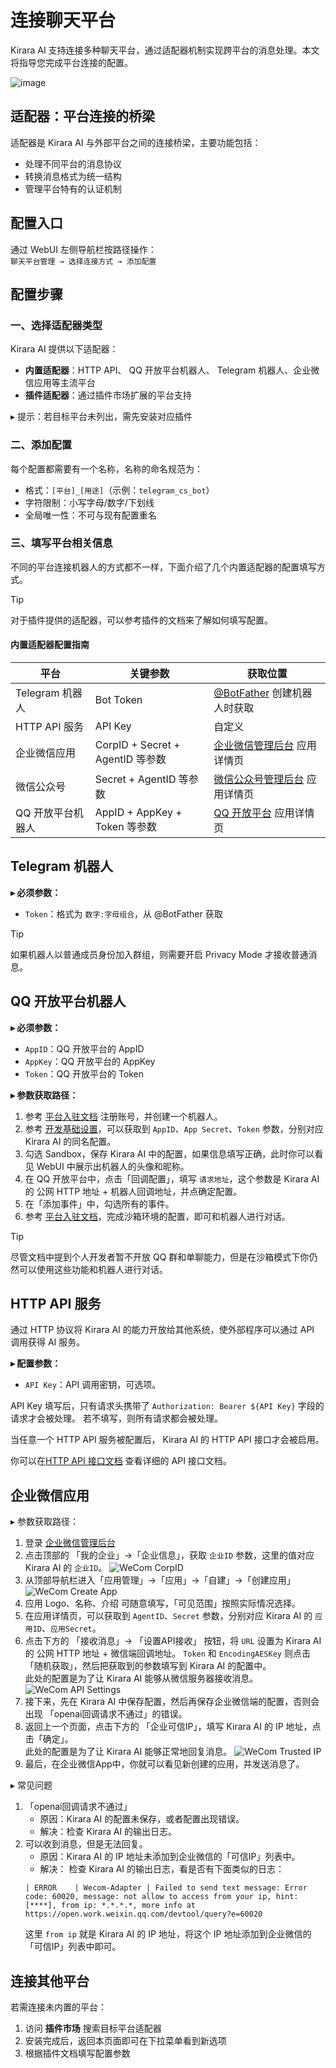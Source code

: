 # 连接聊天平台

Kirara AI 支持连接多种聊天平台，通过适配器机制实现跨平台的消息处理。本文将指导您完成平台连接的配置。

![image](/assets/images/im_manage.png)

## 适配器：平台连接的桥梁
适配器是 Kirara AI 与外部平台之间的连接桥梁，主要功能包括：
- 处理不同平台的消息协议
- 转换消息格式为统一结构
- 管理平台特有的认证机制

## 配置入口
通过 WebUI 左侧导航栏按路径操作：  
`聊天平台管理 → 选择连接方式 → 添加配置`

## 配置步骤
### 一、选择适配器类型
Kirara AI 提供以下适配器：
- **内置适配器**：HTTP API、 QQ 开放平台机器人、 Telegram 机器人、企业微信应用等主流平台
- **插件适配器**：通过插件市场扩展的平台支持

▸ 提示：若目标平台未列出，需先安装对应插件

### 二、添加配置

每个配置都需要有一个名称，名称的命名规范为：  
  - 格式：`[平台]_[用途]`（示例：`telegram_cs_bot`）
  - 字符限制：小写字母/数字/下划线
  - 全局唯一性：不可与现有配置重名

### 三、填写平台相关信息

不同的平台连接机器人的方式都不一样，下面介绍了几个内置适配器的配置填写方式。

> [!TIP] 
> 对于插件提供的适配器，可以参考插件的文档来了解如何填写配置。  


#### 内置适配器配置指南
| 平台        | 关键参数                     | 获取位置                  |
|-------------|-----------------------------|--------------------------|
| Telegram 机器人 | Bot Token                 | [@BotFather](https://core.telegram.org/bots#botfather) 创建机器人时获取 |
| HTTP API 服务      | API Key      | 自定义           |
| 企业微信应用      | CorpID + Secret + AgentID 等参数 | [企业微信管理后台](https://work.weixin.qq.com/) 应用详情页     |
| 微信公众号      |  Secret + AgentID 等参数 | [微信公众号管理后台](https://mp.weixin.qq.com/) 应用详情页     |
| QQ 开放平台机器人 | AppID + AppKey + Token 等参数 | [QQ 开放平台](https://bot.q.qq.com/) 应用详情页     |

## Telegram 机器人
**▸ 必须参数：**
- `Token`：格式为 `数字:字母组合`，从 @BotFather 获取

> [!TIP] 
> 如果机器人以普通成员身份加入群组，则需要开启 Privacy Mode 才接收普通消息。

## QQ 开放平台机器人
**▸ 必须参数：**
- `AppID`：QQ 开放平台的 AppID
- `AppKey`：QQ 开放平台的 AppKey
- `Token`：QQ 开放平台的 Token

**▸ 参数获取路径：**
1. 参考 [平台入驻文档](https://q.qq.com/wiki/#%E6%B3%A8%E5%86%8C%E5%BC%80%E6%94%BE%E5%B9%B3%E5%8F%B0%E8%B4%A6%E5%8F%B7) 注册账号，并创建一个机器人。
2. 参考 [开发基础设置](https://q.qq.com/wiki/#_3-5-%E5%BC%80%E5%8F%91%E5%9F%BA%E7%A1%80%E8%AE%BE%E7%BD%AE)，可以获取到 `AppID`、`App Secret`、`Token` 参数，分别对应 Kirara AI 的同名配置。
3. 勾选 Sandbox，保存 Kirara AI 中的配置，如果信息填写正确，此时你可以看见 WebUI 中展示出机器人的头像和昵称。  
4. 在 QQ 开放平台中，点击「回调配置」，填写 `请求地址`，这个参数是 Kirara AI 的 公网 HTTP 地址 + 机器人回调地址，并点确定配置。
5. 在「添加事件」中，勾选所有的事件。
6. 参考 [平台入驻文档](https://q.qq.com/wiki/#_3-4-%E5%BC%80%E5%8F%91%E5%9C%BA%E6%99%AF%E9%80%89%E6%8B%A9)，完成沙箱环境的配置，即可和机器人进行对话。

> [!TIP] 
> 尽管文档中提到个人开发者暂不开放 QQ 群和单聊能力，但是在沙箱模式下你仍然可以使用这些功能和机器人进行对话。

## HTTP API 服务
通过 HTTP 协议将 Kirara AI 的能力开放给其他系统，使外部程序可以通过 API 调用获得 AI 服务。

**▸ 配置参数：**
- `API Key`：API 调用密钥，可选项。   

API Key 填写后，只有请求头携带了 `Authorization: Bearer ${API Key}` 字段的请求才会被处理。 若不填写，则所有请求都会被处理。

当任意一个 HTTP API 服务被配置后， Kirara AI 的 HTTP API 接口才会被启用。

你可以在[HTTP API 接口文档](https://github.com/lss233/kirara-ai?tab=readme-ov-file#-http-api) 查看详细的 API 接口文档。

## 企业微信应用
▸ 参数获取路径：
1. 登录 [企业微信管理后台](https://work.weixin.qq.com/wework_admin/loginpage_wx?from=myhome)
2. 点击顶部的 「我的企业」→「企业信息」，获取 `企业ID` 参数，这里的值对应 Kirara AI 的 `企业ID`。
  ![WeCom CorpID](/assets/images/wecom_corp_id.png)
2. 从顶部导航栏进入「应用管理」→「应用」→「自建」→「创建应用」
  ![WeCom Create App](/assets/images/wecom_create_app.png)
3. 应用 Logo、名称、介绍 可随意填写，「可见范围」按照实际情况选择。
4. 在应用详情页，可以获取到 `AgentID`、`Secret` 参数，分别对应 Kirara AI 的 `应用ID`、`应用Secret`。
5. 点击下方的 「接收消息」→ 「设置API接收」 按钮，将 `URL` 设置为 Kirara AI 的 公网 HTTP 地址 + 微信端回调地址。
  `Token` 和 `EncodingAESKey` 则点击「随机获取」，然后把获取到的参数填写到 Kirara AI 的配置中。  
  此处的配置是为了让 Kirara AI 能够从微信服务器接收消息。
  ![WeCom API Settings](/assets/images/wecom_api_settings.png)
6. 接下来，先在 Kirara AI 中保存配置，然后再保存企业微信端的配置，否则会出现 「openai回调请求不通过」的错误。
7. 返回上一个页面，点击下方的 「企业可信IP」，填写 Kirara AI 的 IP 地址，点击「确定」。  
  此处的配置是为了让 Kirara AI 能够正常地回复消息。
  ![WeCom Trusted IP](/assets/images/wecom_trusted_ip.png)
8. 最后，在企业微信App中，你就可以看见新创建的应用，并发送消息了。  

▸ 常见问题
1. 「openai回调请求不通过」
   - 原因：Kirara AI 的配置未保存，或者配置出现错误。
   - 解决：检查 Kirara AI 的输出日志。
2. 可以收到消息，但是无法回复。
   - 原因：Kirara AI 的 IP 地址未添加到企业微信的「可信IP」列表中。
   - 解决：
   检查 Kirara AI 的输出日志，看是否有下面类似的日志：
   ```
   | ERROR    | Wecom-Adapter | Failed to send text message: Error code: 60020, message: not allow to access from your ip, hint: [****], from ip: *.*.*.*, more info at https://open.work.weixin.qq.com/devtool/query?e=60020
   ```
   这里 `from ip` 就是 Kirara AI 的 IP 地址，将这个 IP 地址添加到企业微信的「可信IP」列表中即可。


## 连接其他平台
若需连接未内置的平台：
1. 访问 **插件市场** 搜索目标平台适配器
2. 安装完成后，返回本页面即可在下拉菜单看到新选项
3. 根据插件文档填写配置参数
